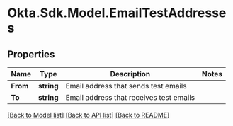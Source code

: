 # Okta.Sdk.Model.EmailTestAddresses

## Properties

Name | Type | Description | Notes
------------ | ------------- | ------------- | -------------
**From** | **string** | Email address that sends test emails | 
**To** | **string** | Email address that receives test emails | 

[[Back to Model list]](../README.md#documentation-for-models) [[Back to API list]](../README.md#documentation-for-api-endpoints) [[Back to README]](../README.md)

